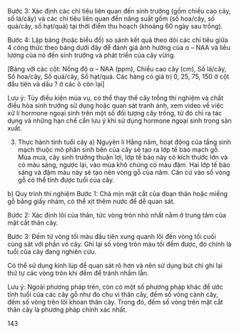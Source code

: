 Bước 3: Xác định các chỉ tiêu liên quan đến sinh trưởng (gồm chiều cao cây, số lá/cây) và các chỉ tiêu liên quan đến năng suất gốm (số hoa/cây, số quả/cây, số hạt/quả) tại thời điểm thu hoạch (khoảng 60 ngày sau trồng).

Bước 4: Lập bảng (hoặc biểu đồ) so sánh kết quả theo dõi các chỉ tiêu giữa 4 công thức theo bảng dưới đây để đánh giá ảnh hưởng của α – NAA và liều lượng của nó đến sinh trưởng và phát triển của cây vừng.

[Bảng với các cột: Nồng độ α – NAA (ppm), Chiều cao cây (cm), Số lá/cây, Số hoa/cây, Số quả/cây, Số hạt/quả. Các hàng có giá trị 0, 25, 75, 150 ở cột đầu tiên và dấu ? ở các ô còn lại]

Lưu ý: Tùy điều kiện mùa vụ, có thể thay thế cây trồng thí nghiệm và chất điều hòa sinh trưởng sử dụng hoặc quan sát tranh ảnh, xem video về việc xử lí hormone ngoại sinh trên một số đối tượng cây trồng, từ đó chỉ ra tác dụng và những hạn chế cần lưu ý khi sử dụng hormone ngoại sinh trong sản xuất.

3. Thực hành tính tuổi cây
a) Nguyên lí
Hằng năm, hoạt động của tầng sinh mạch thuộc mô phân sinh bên của cây sẽ tạo ra lớp tế bào mạch gỗ. Mùa mưa, cây sinh trưởng thuận lợi, lớp tế bào này có kích thước lớn và có màu sáng, ngược lại, vào mùa khô chúng có màu đậm. Hai lớp tế bào sáng và đậm màu này sẽ tạo nên vòng gỗ của năm. Căn cứ vào số vòng gỗ có thể tính được tuổi của cây.

b) Quy trình thí nghiệm
Bước 1: Chà mịn mặt cắt của đoạn thân hoặc miếng gỗ bằng giấy nhám, có thể xịt thêm nước để dễ quan sát.

Bước 2: Xác định lõi của thân, tức vòng tròn nhỏ nhất nằm ở trung tâm của mặt cắt thân cây.

Bước 3: Đếm từ vòng tối màu đầu tiên xung quanh lõi đến vòng tối cuối cùng sát với phần vỏ cây. Ghi lại số vòng tròn màu tối đếm được, đó chính là tuổi của cây đang nghiên cứu.

Có thể sử dụng kính lúp để quan sát rõ hơn và nên sử dụng bút chì ghi lại thứ tự các vòng tròn khi đếm để tránh nhầm lẫn.

Lưu ý: Ngoài phương pháp trên, còn có một số phương pháp khác để ước tính tuổi của các cây gỗ như đo chu vi thân cây, đếm số vòng cành cây, đếm số vòng trên lõi khoan thân cây. Trong đó, đếm số vòng trên mặt cắt thân cây là phương pháp chính xác nhất.

143
